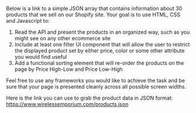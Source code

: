Below is a link to a simple JSON array that contains information about 30 products that we sell on our Shopify site.  Your goal is to use HTML, CSS and Javascript to:
1. Read the API and present the products in an organized way, such as you might see on any other ecommerce site
2. Include at least one filter UI component that will allow the user to restrict the displayed product set by either price, color or some other attribute you would find useful
3. Add a functional sorting element that will re-order the products on the page by Price High-Low and Price Low-High

Feel free to use any frameworks you would like to achieve the task and be sure that your page is presented cleanly across all possible screen widths.

Here is the link you can use to grab the product data in JSON format: https://www.wirelessemporium.com/products.json